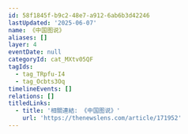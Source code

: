 ```yaml
---
id: 58f1845f-b9c2-48e7-a912-6ab6b3d42246
lastUpdated: '2025-06-07'
name: 《中国图说》
aliases: []
layer: 4
eventDate: null
categoryId: cat_MXtv05QF
tagIds:
  - tag_TRpfu-I4
  - tag_Ocbts3Oq
timelineEvents: []
relations: []
titledLinks:
  - title: '相關連結: 《中国图说》'
    url: 'https://thenewslens.com/article/171952'
---
```


